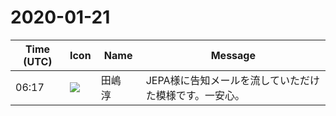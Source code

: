 # 2020-01-21

|Time (UTC)|Icon|Name|Message|
|---|---|---|---|
|06:17|![](https://secure.gravatar.com/avatar/698cc14290c3976fdd9f0a23494b87c1.jpg?s=72&d=https%3A%2F%2Fa.slack-edge.com%2Fdf10d%2Fimg%2Favatars%2Fava_0018-72.png)|田嶋　淳|JEPA様に告知メールを流していただけた模様です。一安心。|
